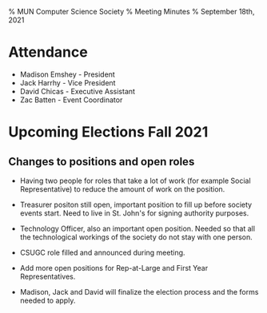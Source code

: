 % MUN Computer Science Society
% Meeting Minutes
% September 18th, 2021

# Attendance

* Madison Emshey - President
* Jack Harrhy - Vice President
* David Chicas -  Executive Assistant
* Zac Batten - Event Coordinator

# Upcoming Elections Fall 2021

## Changes to positions and open roles

* Having two people for roles that take a lot of work (for example Social Representative) to reduce the amount of work on the position.

* Treasurer positon still open, important position to fill up before society events start. Need to live in St. John's for signing authority purposes.

* Technology Officer, also an important open position. Needed so that all the technological workings of the society do not stay with one person.

* CSUGC role filled and announced during meeting.

* Add more open positions for Rep-at-Large and First Year Representatives.

* Madison, Jack and David will finalize the election process and the forms needed to apply.